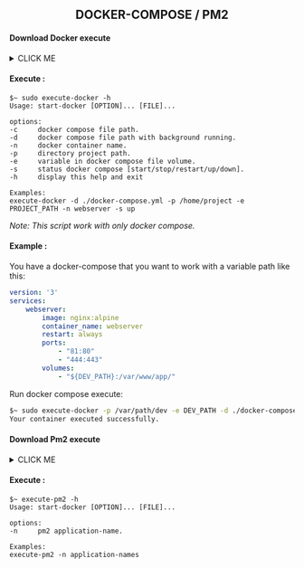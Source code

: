 <h2 align="center">DOCKER-COMPOSE / PM2</h1>

#### Download Docker execute

<details><summary>CLICK ME</summary>
<p>

```shell
wget https://raw.githubusercontent.com/hongsea/start-prod/master/execute-docker.sh && sudo mv execute-docker.sh /usr/bin/execute-docker && sudo chmod +x /usr/bin/execute-docker
```

</p>
</details>

#### Execute :

```
$~ sudo execute-docker -h
Usage: start-docker [OPTION]... [FILE]...

options:
-c     docker compose file path.
-d     docker compose file path with background running.
-n     docker container name.
-p     directory project path.
-e     variable in docker compose file volume.
-s     status docker compose [start/stop/restart/up/down].
-h     display this help and exit

Examples:
execute-docker -d ./docker-compose.yml -p /home/project -e PROJECT_PATH -n webserver -s up

```

*Note: This script work with only docker compose.*

#### Example :

You have a docker-compose that you want to work with a variable path like this:

```yml
version: '3'
services:
    webserver:
        image: nginx:alpine
        container_name: webserver
        restart: always
        ports:
            - "81:80"
            - "444:443"
        volumes:
            - "${DEV_PATH}:/var/www/app/"  
```
Run docker compose execute:

```sh
$~ sudo execute-docker -p /var/path/dev -e DEV_PATH -d ./docker-compose.yml -n webserver -s up
Your container executed successfully.
```

#### Download Pm2 execute

<details><summary>CLICK ME</summary>
<p>

```shell
wget https://raw.githubusercontent.com/hongsea/start-prod/master/execute-pm2.sh && sudo mv execute-pm2.sh /usr/bin/execute-pm2 && sudo chmod +x /usr/bin/execute-pm2
```

</p>
</details>

#### Execute :

```
$~ execute-pm2 -h
Usage: start-docker [OPTION]... [FILE]...

options:
-n     pm2 application-name.

Examples:
execute-pm2 -n application-names
```